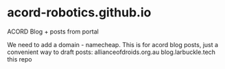 # acord-robotics.github.io
ACORD Blog + posts from portal

We need to add a domain - namecheap. This is for acord blog posts, just a convenient way to draft posts:
allianceofdroids.org.au
blog.larbuckle.tech
this repo
